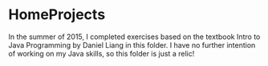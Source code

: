 # HomeProjects
In the summer of 2015, I completed exercises based on the textbook Intro to Java Programming by Daniel Liang in this folder. I have no further intention of working on my Java skills, so this folder is just a relic!
